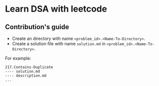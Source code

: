 # Learn DSA with leetcode

## Contribution's guide

- Create an directory with name `<problem_id>.<Name-To-Directory>`.
- Create a solution file with name `solution.md` in `<problem_id>.<Name-To-Directory>`.

For example:

```
217.Contains-Duplicate
---- solution.md
---- description.md
...
```
